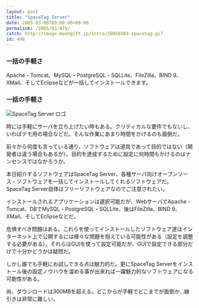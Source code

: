 ```yaml
---
layout: post
title: "SpaceTag Server"
date: 2005-03-06T09:00:00+09:00
permalink: /2005/03/479/
catch: http://image.moongift.jp/intro/20050304-spacetag.gif
id: 496
---
```

### 一括の手軽さ
  
Apache・Tomcat、MySQL・PostgreSQL・SQLLite、FileZilla、BIND 9、XMail、そしてEclipseなどが一括してインストールできます。  
<!--more-->  

### 一括の手軽さ
  

![SpaceTag Server ロゴ](http://image.moongift.jp/intro/20050304-spacetag.gif "SpaceTag Server ロゴ")

  

時には手軽にサーバを立ち上げたい時もある。クリティカルな要件でもないし、いわばデモ用の場合などだ。そんな作業にあまり時間をかけるのも面倒だ。

  

前々から何度も言っている通り、ソフトウェアは道具であって目的ではない（開発者は違う場合もあるが）。目的を達成するために設定に何時間もかけるのはナンセンスではなかろうか。

  

本日紹介するソフトウェアはSpaceTag Server、各種サーバ向けオープンソース・ソフトウェアを一括してインストールしてくれるソフトウェアだ。SpaceTag Server自体はフリーソフトウェアなのでご注意されたい。

  

インストールされるアプリケーションは選択可能だが、WebサーバでApache・Tomcat、DBでMySQL・PostgreSQL・SQLLite、後はFileZilla、BIND 9、XMail、そしてEclipseなどだ。

  

危惧すべき問題はある。これらを使ってインストールしたソフトウェア達はインターネット上で公開するには様々な問題を抱えている可能性がある（設定を調整する必要がある）。それらはGUIを使って設定可能だが、GUIで設定できる部分だけで十分かどうかは疑問だ。

  

しかし誰でも手軽にお試しできる点は魅力的だ。更にSpaceTag Serverをインストール後の設定ノウハウを溜める事が出来れば一躍魅力的なソフトウェアになる可能性がある。

  

尚、ダウンロードは300MBを超える。どこからが手軽でどこまでが面倒か…線引きは非常に難しい。

